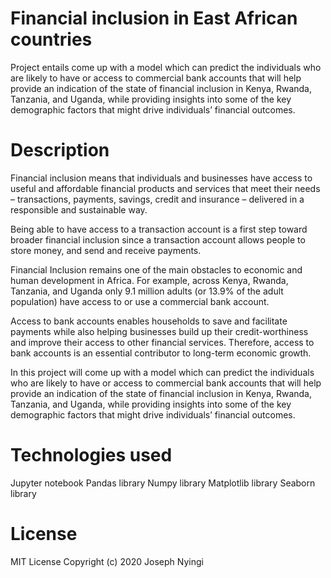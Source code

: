 # Financial inclusion in East African countries
 Project entails come up with a model which can predict the individuals who are likely to have or access to commercial bank accounts that will help provide an indication of the state of financial inclusion in Kenya, Rwanda, Tanzania, and Uganda, while providing insights into some of the key demographic factors that might drive individuals’ financial outcomes.
# Description
Financial inclusion means that individuals and businesses have access to useful and affordable financial products and services that meet their needs – transactions, payments, savings, credit and insurance – delivered in a responsible and sustainable way.

Being able to have access to a transaction account is a first step toward broader financial inclusion since a transaction account allows people to store money, and send and receive payments.

Financial Inclusion remains one of the main obstacles to economic and human development in Africa. For example, across Kenya, Rwanda, Tanzania, and Uganda only 9.1 million adults (or 13.9% of the adult population) have access to or use a commercial bank account.

Access to bank accounts enables households to save and facilitate payments while also helping businesses build up their credit-worthiness and improve their access to other financial services. Therefore, access to bank accounts is an essential contributor to long-term economic growth.

In this project will come up with a model which can predict the individuals who are likely to have or access to commercial bank accounts that will help provide an indication of the state of financial inclusion in Kenya, Rwanda, Tanzania, and Uganda, while providing insights into some of the key demographic factors that might drive individuals’ financial outcomes.
# Technologies used
Jupyter notebook
Pandas library
Numpy library
Matplotlib library
Seaborn library
# License
MIT License Copyright (c) 2020 Joseph Nyingi
